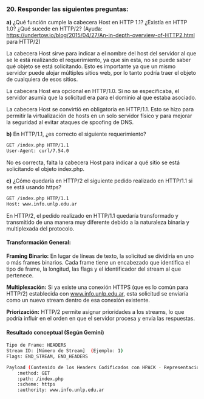 ### 20. Responder las siguientes preguntas:

<b>a)</b> ¿Qué función cumple la cabecera Host en HTTP 1.1? ¿Existía en HTTP 1.0?
¿Qué sucede en HTTP/2? (Ayuda: https://undertow.io/blog/2015/04/27/An-in-depth-overview-of-HTTP2.html para HTTP/2)

La cabecera Host sirve para indicar a el nombre del host del servidor al que se le está realizando el requerimiento, ya que sin esta, no se puede saber qué objeto se está solicitando.
Esto es importante ya que un mismo servidor puede alojar múltiples sitios web, por lo tanto podría traer el objeto de cualquiera de esos sitios.

La cabecera Host era opcional en HTTP/1.0. Si no se especificaba, el servidor asumía que la solicitud era para el dominio al que estaba asociado.

La cabecera Host se convirtió en obligatoria en HTTP/1.1. Esto se hizo para permitir la virtualización de hosts en un solo servidor físico y para mejorar la seguridad al evitar ataques de spoofing de DNS.

<b>b)</b> En HTTP/1.1, ¿es correcto el siguiente requerimiento?

```bash
GET /index.php HTTP/1.1
User-Agent: curl/7.54.0
```

No es correcta, falta la cabecera Host para indicar a qué sitio se está solicitando el objeto index.php.

<b>c)</b> ¿Cómo quedaría en HTTP/2 el siguiente pedido realizado en HTTP/1.1 si se
está usando https?

```bash
GET /index.php HTTP/1.1
Host: www.info.unlp.edu.ar
```

En HTTP/2, el pedido realizado en HTTP/1.1 quedaría transformado y transmitido de una manera muy diferente debido a la naturaleza binaria y multiplexada del protocolo.

#### Transformación General:

<b>Framing Binario:</b> En lugar de líneas de texto, la solicitud se dividiría en uno o más frames binarios. Cada frame tiene un encabezado que identifica el tipo de frame, la longitud, las flags y el identificador del stream al que pertenece.

<b>Multiplexación:</b> Si ya existe una conexión HTTPS (que es lo común para HTTP/2) establecida con www.info.unlp.edu.ar, esta solicitud se enviaría como un nuevo stream dentro de esa conexión existente.

<b>Priorización:</b> HTTP/2 permite asignar prioridades a los streams, lo que podría influir en el orden en que el servidor procesa y envía las respuestas.

#### Resultado conceptual (Según Gemini)

```bash
Tipo de Frame: HEADERS
Stream ID: [Número de Stream]  (Ejemplo: 1)
Flags: END_STREAM, END_HEADERS

Payload (Contenido de los Headers Codificados con HPACK - Representación Conceptual):
    :method: GET
    :path: /index.php
    :scheme: https
    :authority: www.info.unlp.edu.ar
```